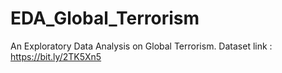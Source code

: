 # EDA_Global_Terrorism
An Exploratory Data Analysis on Global Terrorism.
Dataset link : https://bit.ly/2TK5Xn5
